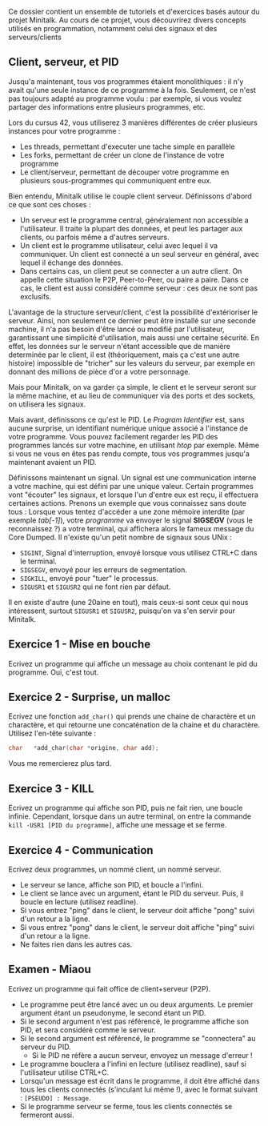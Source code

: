 Ce dossier contient un ensemble de tutoriels et d'exercices basés autour du projet Minitalk. Au cours de ce projet, vous découvrirez divers concepts utilisés en programmation, notamment celui des signaux et des serveurs/clients

## Client, serveur, et PID
Jusqu'a maintenant, tous vos programmes étaient monolithiques : il n'y avait qu'une seule instance de ce programme à la fois. Seulement, ce n'est pas toujours adapté au programme voulu : par exemple, si vous voulez partager des informations entre plusieurs programmes, etc.

Lors du cursus 42, vous utiliserez 3 manières différentes de créer plusieurs instances pour votre programme :
* Les threads, permettant d'executer une tache simple en parallèle
* Les forks, permettant de créer un clone de l'instance de votre programme
* Le client/serveur, permettant de découper votre programme en plusieurs sous-programmes qui communiquent entre eux. 

Bien entendu, Minitalk utilise le couple client serveur. Définissons d'abord ce que sont ces choses :
* Un serveur est le programme central, généralement non accessible a l'utilisateur. Il traite la plupart des données, et peut les partager aux clients, ou parfois même a d'autres serveurs.
* Un client est le programme utilisateur, celui avec lequel il va communiquer. Un client est connecté a un seul serveur en général, avec lequel il échange des données. 
* Dans certains cas, un client peut se connecter a un autre client. On appelle cette situation le P2P, Peer-to-Peer, ou paire a paire. Dans ce cas, le client est aussi considéré comme serveur : ces deux ne sont pas exclusifs. 

L'avantage de la structure serveur/client, c'est la possibilité d'extérioriser le serveur. Ainsi, non seulement ce dernier peut être installé sur une seconde machine, il n'a pas besoin d'être lancé ou modifié par l'utilisateur, garantissant une simplicité d'utilisation, mais aussi une certaine sécurité. En effet, les données sur le serveur n'étant accessible que de manière determinée par le client, il est (théoriquement, mais ça c'est une autre histoire) impossible de "tricher" sur les valeurs du serveur, par exemple en donnant des millions de pièce d'or a votre personnage.

Mais pour Minitalk, on va garder ça simple, le client et le serveur seront sur la même machine, et au lieu de communiquer via des ports et des sockets, on utilisera les signaux.

Mais avant, définissons ce qu'est le PID. Le _Program Identifier_ est, sans aucune surprise, un identifiant numérique unique associé a l'instance de votre programme. Vous pouvez facilement regarder les PID des programmes lancés sur votre machine, en utilisant _htop_ par exemple. Même si vous ne vous en êtes pas rendu compte, tous vos programmes jusqu'a maintenant avaient un PID. 

Définissons maintenant un signal. Un signal est une communication interne a votre machine, qui est défini par une unique valeur. Certain programmes vont "écouter" les signaux, et lorsque l'un d'entre eux est reçu, il effectuera certaines actions. Prenons un exemple que vous connaissez sans doute tous : Lorsque vous tentez d'accéder a une zone mémoire interdite (par exemple _tab[-1]_), votre _programme_ va envoyer le signal **SIGSEGV** (vous le reconnaissez ?) a votre terminal, qui affichera alors le fameux message du Core Dumped. Il n'existe qu'un petit nombre de signaux sous UNix :
* `SIGINT`, Signal d'interruption, envoyé lorsque vous utilisez CTRL+C dans le terminal.
* `SIGSEGV`, envoyé pour les erreurs de segmentation.
* `SIGKILL`, envoyé pour "tuer" le processus.
* `SIGUSR1` et `SIGUSR2` qui ne font rien par défaut.

Il en existe d'autre (une 20aine en tout), mais ceux-si sont ceux qui nous intéressent, surtout `SIGUSR1` et `SIGUSR2`, puisqu'on va s'en servir pour Minitalk. 

## Exercice 1 - Mise en bouche
Ecrivez un programme qui affiche un message au choix contenant le pid du programme. Oui, c'est tout.

## Exercice 2 - Surprise, un malloc
Ecrivez une fonction `add_char()` qui prends une chaine de charactère et un charactère, et qui retourne une concaténation de la chaine et du charactère.
Utilisez l'en-tête suivante :
```C
char   *add_char(char *origine, char add);
```
Vous me remercierez plus tard. 

## Exercice 3 - KILL
Ecrivez un programme qui affiche son PID, puis ne fait rien, une boucle infinie. Cependant, lorsque dans un autre terminal, on entre la commande `kill -USR1 [PID du programme]`, affiche une message et se ferme. 

## Exercice 4 - Communication
Ecrivez deux programmes, un nommé client, un nommé serveur.
* Le serveur se lance, affiche son PID, et boucle a l'infini.
* Le client se lance avec un argument, étant le PID du serveur. Puis, il boucle en lecture (utilisez readline).
* Si vous entrez "ping" dans le client, le serveur doit affiche "pong" suivi d'un retour a la ligne.
* Si vous entrez "pong" dans le client, le serveur doit affiche "ping" suivi d'un retour a la ligne.
* Ne faites rien dans les autres cas.

## Examen - Miaou
Ecrivez un programme qui fait office de client+serveur (P2P). 
* Le programme peut être lancé avec un ou deux arguments. Le premier argument étant un pseudonyme, le second étant un PID.
* Si le second argument n'est pas référencé, le programme affiche son PID, et sera considéré comme le serveur.
* Si le second argument est référencé, le programme se "connectera" au serveur du PID. 
  * Si le PID ne réfère a aucun serveur, envoyez un message d'erreur !
* Le programme bouclera a l'infini en lecture (utilisez readline), sauf si l'utilisateur utilise CTRL+C.
* Lorsqu'un message est écrit dans le programme, il doit être affiché dans tous les clients connectés (s'inculant lui même !), avec le format suivant : `[PSEUDO] : Message`.
* Si le programme serveur se ferme, tous les clients connectés se fermeront aussi.